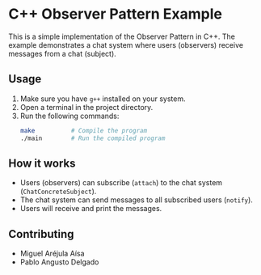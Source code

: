 # C++ Observer Pattern Example

This is a simple implementation of the Observer Pattern in C++. The example demonstrates a chat system where users (observers) receive messages from a chat (subject).



## Usage

1. Make sure you have `g++` installed on your system.
2. Open a terminal in the project directory.
3. Run the following commands:
    ```bash
    make          # Compile the program
    ./main        # Run the compiled program
    ```

## How it works

- Users (observers) can subscribe (`attach`) to the chat system (`ChatConcreteSubject`).
- The chat system can send messages to all subscribed users (`notify`).
- Users will receive and print the messages.

## Contributing
- Miguel Aréjula Aísa
- Pablo Angusto Delgado
